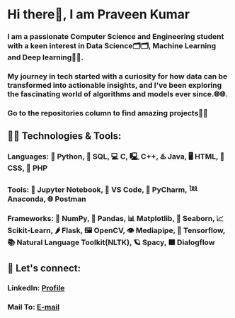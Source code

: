 # Hi there👋, I am Praveen Kumar
### I am a passionate Computer Science and Engineering student with a keen interest in Data Science🗂️🗂️, Machine Learning and Deep learning🤖🤖.
### My journey in tech started with a curiosity for how data can be transformed into actionable insights, and I've been exploring the fascinating world of algorithms and models ever since.🌐🌐.
### Go to the repositories column to find amazing projects💛💛
## 👨‍💻 Technologies & Tools:
### Languages: 🐍 Python, 🐬 SQL, 💻 C, 🖳 C++, ♨️ Java, 🖥️ HTML, 📱 CSS, 🐘 PHP
### Tools: 📙 Jupyter Notebook, 📑 VS Code, 🧩 PyCharm, 𓆙 Anaconda, 🌐 Postman
### Frameworks: 🧊 NumPy, 🐼 Pandas, 📊 Matplotlib, 📶 Seaborn, 📈 Scikit-Learn, 🌶️ Flask, 🖼️ OpenCV, 👁️ Mediapipe, 🧠 Tensorflow, 📚 Natural Language Toolkit(NLTK), 🪐 Spacy, 🟧 Dialogflow
## 🤝 Let's connect:
### LinkedIn: [Profile](https://www.linkedin.com/in/spraveenkumar2205)
### Mail To: [E-mail](Mailto:spraveenkumar2205@gmail.com)
<!--
**praveen-2205/praveen-2205** is a ✨ _special_ ✨ repository because its `README.md` (this file) appears on your GitHub profile.

Here are some ideas to get you started:

- 🔭 I’m currently working on ...
- 🌱 I’m currently learning ...
- 👯 I’m looking to collaborate on ...
- 🤔 I’m looking for help with ...
- 💬 Ask me about ...
- 📫 How to reach me: ...
- 😄 Pronouns: ...
- ⚡ Fun fact: ...
-->

